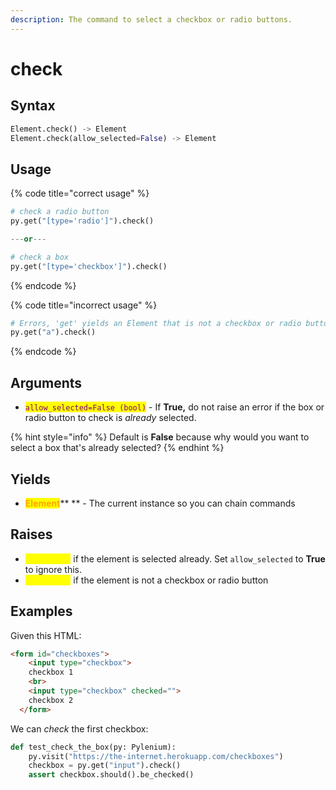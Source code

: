 ```yaml
---
description: The command to select a checkbox or radio buttons.
---
```


# check

## Syntax

```python
Element.check() -> Element
Element.check(allow_selected=False) -> Element
```

## Usage

{% code title="correct usage" %}
```python
# check a radio button
py.get("[type='radio']").check()

---or---

# check a box
py.get("[type='checkbox']").check()
```
{% endcode %}

{% code title="incorrect usage" %}
```python
# Errors, 'get' yields an Element that is not a checkbox or radio button
py.get("a").check()
```
{% endcode %}

## Arguments

* <mark style="color:purple;">`allow_selected=False (bool)`</mark> - If **True,** do not raise an error if the box or radio button to check is _already_ selected.

{% hint style="info" %}
Default is **False** because why would you want to select a box that's already selected?
{% endhint %}

## Yields

* <mark style="color:orange;">**Element**</mark>** ** - The current instance so you can chain commands

## Raises

* <mark style="color:yellow;">**ValueError**</mark> if the element is selected already. Set `allow_selected` to **True** to ignore this.
* <mark style="color:yellow;">**ValueError**</mark> if the element is not a checkbox or radio button

## Examples

Given this HTML:

```html
<form id="checkboxes">
    <input type="checkbox">
    checkbox 1
    <br>
    <input type="checkbox" checked="">
    checkbox 2
  </form>
```

We can _check_ the first checkbox:

```python
def test_check_the_box(py: Pylenium):
    py.visit("https://the-internet.herokuapp.com/checkboxes")
    checkbox = py.get("input").check()
    assert checkbox.should().be_checked()
```
